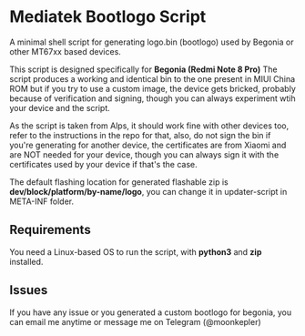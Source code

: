 # Mediatek Bootlogo Script
A minimal shell script for generating logo.bin (bootlogo) used by Begonia or other MT67xx based devices.

This script is designed specifically for **Begonia (Redmi Note 8 Pro)** The script produces a working and identical bin to the one present in MIUI China ROM but if you try to use a custom image, the device gets bricked, probably because of verification and signing, though you can always experiment wtih your device and the script.

As the script is taken from Alps, it should work fine with other devices too, refer to the instructions in the repo for that, also, do not sign the bin if you're generating for another device, the certificates are from Xiaomi and are NOT needed for your device, though you can always sign it with the certificates used by your device if that's the case.

The default flashing location for generated flashable zip is **dev/block/platform/by-name/logo**, you can change it in updater-script in META-INF folder.

## Requirements
You need a Linux-based OS to run the script, with **python3** and **zip** installed.

## Issues
If you have any issue or you generated a custom bootlogo for begonia, you can email me anytime or message me on Telegram (@moonkepler)
